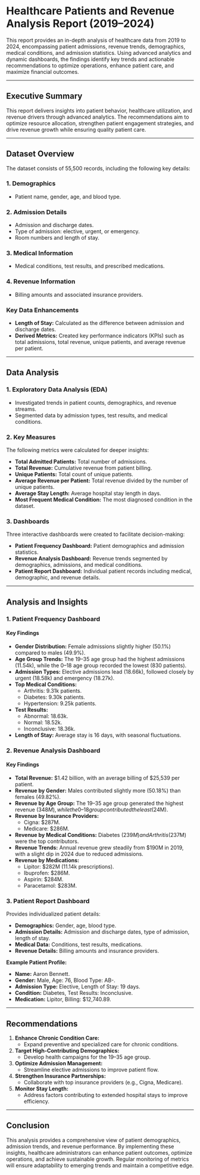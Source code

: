 
# Healthcare Patients and Revenue Analysis Report (2019–2024)

This report provides an in-depth analysis of healthcare data from 2019 to 2024, encompassing patient admissions, revenue trends, demographics, medical conditions, and admission statistics. Using advanced analytics and dynamic dashboards, the findings identify key trends and actionable recommendations to optimize operations, enhance patient care, and maximize financial outcomes.

---

## Executive Summary

This report delivers insights into patient behavior, healthcare utilization, and revenue drivers through advanced analytics. The recommendations aim to optimize resource allocation, strengthen patient engagement strategies, and drive revenue growth while ensuring quality patient care.

---

## Dataset Overview

The dataset consists of 55,500 records, including the following key details:

### 1. Demographics
- Patient name, gender, age, and blood type.

### 2. Admission Details
- Admission and discharge dates.
- Type of admission: elective, urgent, or emergency.
- Room numbers and length of stay.

### 3. Medical Information
- Medical conditions, test results, and prescribed medications.

### 4. Revenue Information
- Billing amounts and associated insurance providers.

### Key Data Enhancements
- **Length of Stay:** Calculated as the difference between admission and discharge dates.
- **Derived Metrics:** Created key performance indicators (KPIs) such as total admissions, total revenue, unique patients, and average revenue per patient.

---

## Data Analysis

### 1. Exploratory Data Analysis (EDA)
- Investigated trends in patient counts, demographics, and revenue streams.
- Segmented data by admission types, test results, and medical conditions.

### 2. Key Measures
The following metrics were calculated for deeper insights:
- **Total Admitted Patients:** Total number of admissions.
- **Total Revenue:** Cumulative revenue from patient billing.
- **Unique Patients:** Total count of unique patients.
- **Average Revenue per Patient:** Total revenue divided by the number of unique patients.
- **Average Stay Length:** Average hospital stay length in days.
- **Most Frequent Medical Condition:** The most diagnosed condition in the dataset.

### 3. Dashboards
Three interactive dashboards were created to facilitate decision-making:
- **Patient Frequency Dashboard:** Patient demographics and admission statistics.
- **Revenue Analysis Dashboard:** Revenue trends segmented by demographics, admissions, and medical conditions.
- **Patient Report Dashboard:** Individual patient records including medical, demographic, and revenue details.

---

## Analysis and Insights

### 1. Patient Frequency Dashboard

#### Key Findings
- **Gender Distribution:** Female admissions slightly higher (50.1%) compared to males (49.9%).
- **Age Group Trends:** The 19–35 age group had the highest admissions (11.54k), while the 0–18 age group recorded the lowest (830 patients).
- **Admission Types:** Elective admissions lead (18.66k), followed closely by urgent (18.58k) and emergency (18.27k).
- **Top Medical Conditions:**
  - Arthritis: 9.31k patients.
  - Diabetes: 9.30k patients.
  - Hypertension: 9.25k patients.
- **Test Results:**
  - Abnormal: 18.63k.
  - Normal: 18.52k.
  - Inconclusive: 18.36k.
- **Length of Stay:** Average stay is 16 days, with seasonal fluctuations.

### 2. Revenue Analysis Dashboard

#### Key Findings
- **Total Revenue:** $1.42 billion, with an average billing of $25,539 per patient.
- **Revenue by Gender:** Males contributed slightly more (50.18%) than females (49.82%).
- **Revenue by Age Group:** The 19–35 age group generated the highest revenue ($348M), while the 0–18 group contributed the least ($24M).
- **Revenue by Insurance Providers:**
  - Cigna: $287M.
  - Medicare: $286M.
- **Revenue by Medical Conditions:** Diabetes ($239M) and Arthritis ($237M) were the top contributors.
- **Revenue Trends:** Annual revenue grew steadily from $190M in 2019, with a slight dip in 2024 due to reduced admissions.
- **Revenue by Medications:**
  - Lipitor: $282M (11.14k prescriptions).
  - Ibuprofen: $286M.
  - Aspirin: $284M.
  - Paracetamol: $283M.

### 3. Patient Report Dashboard

Provides individualized patient details:
- **Demographics:** Gender, age, blood type.
- **Admission Details:** Admission and discharge dates, type of admission, length of stay.
- **Medical Data:** Conditions, test results, medications.
- **Revenue Details:** Billing amounts and insurance providers.

**Example Patient Profile:**
- **Name:** Aaron Bennett.
- **Gender:** Male, Age: 76, Blood Type: AB-.
- **Admission Type:** Elective, Length of Stay: 19 days.
- **Condition:** Diabetes, Test Results: Inconclusive.
- **Medication:** Lipitor, Billing: $12,740.89.

---

## Recommendations

1. **Enhance Chronic Condition Care:** 
   - Expand preventive and specialized care for chronic conditions.
2. **Target High-Contributing Demographics:**
   - Develop health campaigns for the 19–35 age group.
3. **Optimize Admission Management:** 
   - Streamline elective admissions to improve patient flow.
4. **Strengthen Insurance Partnerships:** 
   - Collaborate with top insurance providers (e.g., Cigna, Medicare).
5. **Monitor Stay Length:** 
   - Address factors contributing to extended hospital stays to improve efficiency.

---

## Conclusion

This analysis provides a comprehensive view of patient demographics, admission trends, and revenue performance. By implementing these insights, healthcare administrators can enhance patient outcomes, optimize operations, and achieve sustainable growth. Regular monitoring of metrics will ensure adaptability to emerging trends and maintain a competitive edge.
